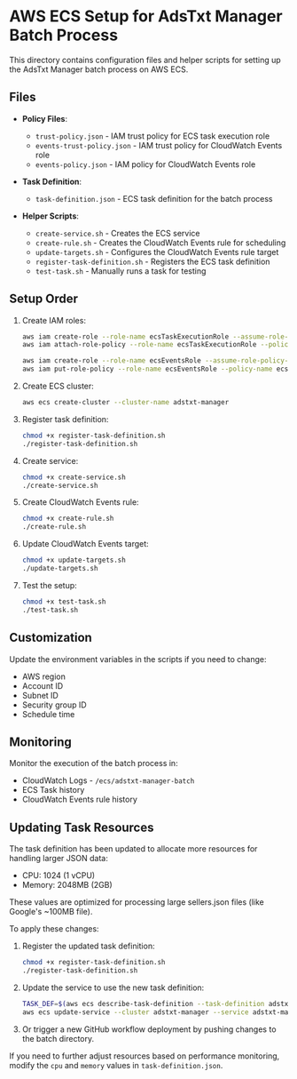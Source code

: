 # AWS ECS Setup for AdsTxt Manager Batch Process

This directory contains configuration files and helper scripts for setting up the AdsTxt Manager batch process on AWS ECS.

## Files

- **Policy Files**:

  - `trust-policy.json` - IAM trust policy for ECS task execution role
  - `events-trust-policy.json` - IAM trust policy for CloudWatch Events role
  - `events-policy.json` - IAM policy for CloudWatch Events role

- **Task Definition**:

  - `task-definition.json` - ECS task definition for the batch process

- **Helper Scripts**:
  - `create-service.sh` - Creates the ECS service
  - `create-rule.sh` - Creates the CloudWatch Events rule for scheduling
  - `update-targets.sh` - Configures the CloudWatch Events rule target
  - `register-task-definition.sh` - Registers the ECS task definition
  - `test-task.sh` - Manually runs a task for testing

## Setup Order

1. Create IAM roles:

   ```bash
   aws iam create-role --role-name ecsTaskExecutionRole --assume-role-policy-document file://trust-policy.json
   aws iam attach-role-policy --role-name ecsTaskExecutionRole --policy-arn arn:aws:iam::aws:policy/service-role/AmazonECSTaskExecutionRolePolicy

   aws iam create-role --role-name ecsEventsRole --assume-role-policy-document file://events-trust-policy.json
   aws iam put-role-policy --role-name ecsEventsRole --policy-name ecsEventsPolicy --policy-document file://events-policy.json
   ```

2. Create ECS cluster:

   ```bash
   aws ecs create-cluster --cluster-name adstxt-manager
   ```

3. Register task definition:

   ```bash
   chmod +x register-task-definition.sh
   ./register-task-definition.sh
   ```

4. Create service:

   ```bash
   chmod +x create-service.sh
   ./create-service.sh
   ```

5. Create CloudWatch Events rule:

   ```bash
   chmod +x create-rule.sh
   ./create-rule.sh
   ```

6. Update CloudWatch Events target:

   ```bash
   chmod +x update-targets.sh
   ./update-targets.sh
   ```

7. Test the setup:
   ```bash
   chmod +x test-task.sh
   ./test-task.sh
   ```

## Customization

Update the environment variables in the scripts if you need to change:

- AWS region
- Account ID
- Subnet ID
- Security group ID
- Schedule time

## Monitoring

Monitor the execution of the batch process in:

- CloudWatch Logs - `/ecs/adstxt-manager-batch`
- ECS Task history
- CloudWatch Events rule history

## Updating Task Resources

The task definition has been updated to allocate more resources for handling larger JSON data:
- CPU: 1024 (1 vCPU)
- Memory: 2048MB (2GB)

These values are optimized for processing large sellers.json files (like Google's ~100MB file).

To apply these changes:

1. Register the updated task definition:
   ```bash
   chmod +x register-task-definition.sh
   ./register-task-definition.sh
   ```

2. Update the service to use the new task definition:
   ```bash
   TASK_DEF=$(aws ecs describe-task-definition --task-definition adstxt-manager-batch --query 'taskDefinition.taskDefinitionArn' --output text)
   aws ecs update-service --cluster adstxt-manager --service adstxt-manager-batch --task-definition $TASK_DEF
   ```

3. Or trigger a new GitHub workflow deployment by pushing changes to the batch directory.

If you need to further adjust resources based on performance monitoring, modify the `cpu` and `memory` values in `task-definition.json`.
